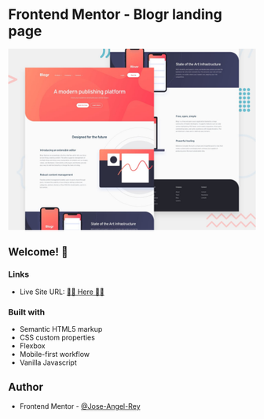 # Frontend Mentor - Blogr landing page

![Design preview for the Blogr landing page coding challenge](./design/desktop-preview.jpg)

## Welcome! 👋

### Links

- Live Site URL: [🚀🚀 Here 🚀🚀](#)

### Built with

- Semantic HTML5 markup
- CSS custom properties
- Flexbox
- Mobile-first workflow
- Vanilla Javascript

## Author

- Frontend Mentor - [@Jose-Angel-Rey](https://www.frontendmentor.io/profile/Jose-Angel-Rey)